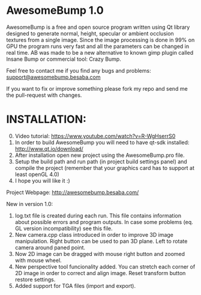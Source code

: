 AwesomeBump  1.0
===========

AwesomeBump is a free and open source program written using Qt library designed to generate normal, height, specular or ambient occlusion textures from a single image. Since the image processing is done in 99% on GPU the program runs very fast and all the parameters can be changed in real time. AB was made to be a new alternative to known gimp plugin called Insane Bump or commercial tool: Crazy Bump.  

Feel free to contact me if you find any bugs and problems: support@awesomebump.besaba.com

If you want to fix or improve something please fork my repo and send me the pull-request with changes. 


INSTALLATION:
============
0. Video tutorial: https://www.youtube.com/watch?v=R-WgHserrS0
1. In order to build AwesomeBump you will need to have qt-sdk installed: http://www.qt.io/download/ 
2. After installation open  new project using the AwesomeBump.pro file.
3. Setup the build path and run path (in project build settings panel) and compile the project (remember that your graphics card has to support at least openGL 4.0)
4. I hope you will like it :)


Project Webpage: http://awesomebump.besaba.com/

New in version 1.0:
1) log.txt file is created during each run. This file contains
   information about possible errors and program outputs. In case some
   problems (eq. GL version incompatibility) see this file.
2) New camera.cpp class introduced in order to improve 3D image
   manipulation. Right button can be used to pan 3D plane. Left to rotate
   camera around paned point.
3) Now 2D image can be dragged with mouse right button  and zoomed with
   mouse wheel.
4) New perspective tool funcionality added. You can stretch each corner
   of 2D image in order to correct and align image. Reset transform button
   restore settings.
5)  Added support for TGA files (import and export).


